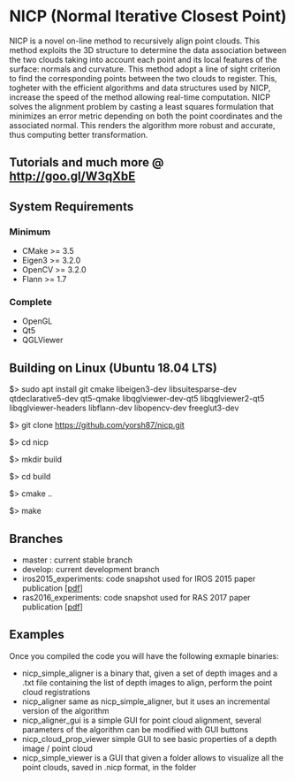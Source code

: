NICP (Normal Iterative Closest Point)
====

NICP is a novel on-line method to recursively align point clouds. This method
exploits the 3D structure to determine the data association between the two
clouds taking into account each point and its local features of the surface:
normals and curvature.
This method adopt a line of sight criterion to find the corresponding points between
the two clouds to register. This, togheter with the efficient algorithms and
data structures used by NICP, increase the speed of the method allowing
real-time computation.
NICP solves the alignment problem by casting a least squares formulation that
minimizes an error metric depending on both the point coordinates and the
associated normal. This renders the algorithm more robust and accurate, thus
computing better transformation.

Tutorials and much more @ http://goo.gl/W3qXbE
----

System Requirements
----

### Minimum

- CMake  >= 3.5
- Eigen3 >= 3.2.0
- OpenCV >= 3.2.0
- Flann  >= 1.7

### Complete

- OpenGL
- Qt5
- QGLViewer

Building on Linux (Ubuntu 18.04 LTS)
----

$> sudo apt install git cmake libeigen3-dev libsuitesparse-dev qtdeclarative5-dev qt5-qmake libqglviewer-dev-qt5 libqglviewer2-qt5 libqglviewer-headers libflann-dev libopencv-dev freeglut3-dev

$> git clone https://github.com/yorsh87/nicp.git

$> cd nicp

$> mkdir build

$> cd build

$> cmake ..

$> make

Branches
----

- master : current stable branch
- develop: current development branch
- iros2015_experiments: code snapshot used for IROS 2015 paper publication [[pdf](http://jacoposerafin.com/wp-content/uploads/serafin15iros.pdf)]
- ras2016_experiments: code snapshot used for RAS 2017 paper publication [[pdf](http://jacoposerafin.com/wp-content/uploads/serafin17ras.pdf)]

Examples
----

Once you compiled the code you will have the following exmaple binaries:
- nicp_simple_aligner is a binary that, given a set of depth images and a .txt file containing the list of depth images to align, perform the point cloud registrations
- nicp_aligner same as nicp_simple_aligner, but it uses an incremental version of the algorithm
- nicp_aligner_gui is a simple GUI for point cloud alignment, several parameters of the algorithm can be modified with GUI buttons
- nicp_cloud_prop_viewer simple GUI to see basic properties of a depth image / point cloud
- nicp_simple_viewer is a GUI that given a folder allows to visualize all the point clouds, saved in .nicp format, in the folder
